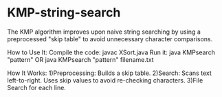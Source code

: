 # KMP-string-search
The KMP algorithm improves upon naive string searching by using a preprocessed "skip table" to avoid unnecessary character comparisons.

How to Use It:
Compile the code: javac XSort.java
Run it: java KMPsearch "pattern" OR java KMPsearch "pattern" filename.txt

How It Works:
1)Preprocessing: Builds a skip table.
2)Search: Scans text left-to-right. Uses skip values to avoid re-checking characters.
3)File Search for each line.
